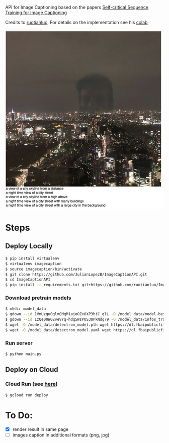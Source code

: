 API for Image Captioning based on the papers [Self-critical Sequence Training for Image Captioning](https://arxiv.org/abs/1612.00563)

Credits to [ruotianluo](https://github.com/ruotianluo). For details on the implementation see his [colab](https://colab.research.google.com/github/ruotianluo/ImageCaptioning.pytorch/blob/colab/notebooks/captioning_demo.ipynb)

![](static/example.png)

# Steps 

## Deploy Locally

```bash
$ pip install virtualenv
$ virtualenv imagecaption
$ source imagecaption/bin/activate
$ git clone https://github.com/JulianLopezB/ImageCaptionAPI.git
$ cd ImageCaptionAPI
$ pip install -r requirements.txt git+https://github.com/ruotianluo/ImageCaptioning.pytorch.git
```

### Download pretrain models 
```bash
$ mkdir model_data
$ gdown --id 1VmUzgu0qlmCMqM1ajoOZxOXP3hiC_qlL -O /model_data/model-best.pth
$ gdown --id 1zQe00W02veVYq-hdq5WsPOS3OPkNdq79 -O /model_data/infos_trans12-best.pkl
$ wget -O /model_data/detectron_model.pth wget https://dl.fbaipublicfiles.com/vilbert-multi-task/detectron_model.pth
$ wget -O /model_data/detectron_model.yaml wget https://dl.fbaipublicfiles.com/vilbert-multi-task/detectron_config.yaml
```

### Run server
```bash
$ python main.py
```
## Deploy on Cloud
### Cloud Run (see [here](https://cloud.google.com/run/docs/quickstarts/build-and-deploy/deploy-python-service#deploy))
```bash
$ gcloud run deploy
```

# To Do:

- [x] render result in same page
- [ ] images caption in additional formats (png, jpg)